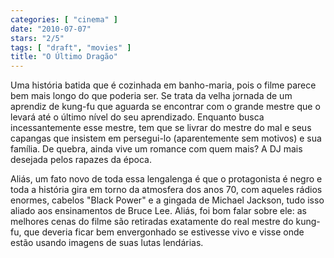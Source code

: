 ```yaml
---
categories: [ "cinema" ]
date: "2010-07-07"
stars: "2/5"
tags: [ "draft", "movies" ]
title: "O Último Dragão"
---
```

Uma história batida que é cozinhada em banho-maria, pois o filme parece bem mais longo do que poderia ser. Se trata da velha jornada de um aprendiz de kung-fu que aguarda se encontrar com o grande mestre que o levará até o último nível do seu aprendizado. Enquanto busca incessantemente esse mestre, tem que se livrar do mestre do mal e seus capangas que insistem em persegui-lo (aparentemente sem motivos) e sua família. De quebra, ainda vive um romance com quem mais? A DJ mais desejada pelos rapazes da época.

Aliás, um fato novo de toda essa lengalenga é que o protagonista é negro e toda a história gira em torno da atmosfera dos anos 70, com aqueles rádios enormes, cabelos "Black Power" e a gingada de Michael Jackson, tudo isso aliado aos ensinamentos de Bruce Lee. Aliás, foi bom falar sobre ele: as melhores cenas do filme são retiradas exatamente do real mestre do kung-fu, que deveria ficar bem envergonhado se estivesse vivo e visse onde estão usando imagens de suas lutas lendárias.
